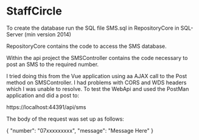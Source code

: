 # StaffCircle


To create the database run the SQL file SMS.sql in RepositoryCore in SQL-Server (min version 2014)

RepositoryCore contains the code to access the SMS database.

Within the api project the SMSController contains the code necessary to post an SMS to the required number.

I tried doing this from the Vue application using aa AJAX call to the Post method on SMSController.  I had problems with CORS and 
WDS headers which I was unable to resolve.  To test the WebApi and used the PostMan application and did a post to:

https://localhost:44391/api/sms

The body of the request was set up as follows:

{
    "number": "07xxxxxxxxx",
    "message": "Message Here"
}

